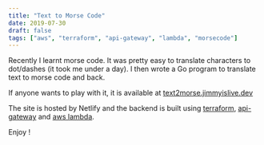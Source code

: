 ```yaml
---
title: "Text to Morse Code"
date: 2019-07-30
draft: false
tags: ["aws", "terraform", "api-gateway", "lambda", "morsecode"]
---
```

Recently I learnt morse code. It was pretty easy to translate characters to dot/dashes (it took me under a day). I then wrote a Go program to translate text to morse code and back.

If anyone wants to play with it, it is available at [text2morse.jimmyislive.dev](https://text2morse.jimmyislive.dev)

The site is hosted by Netlify and the backend is built using [terraform](https://www.terraform.io/), [api-gateway](https://aws.amazon.com/api-gateway/) and [aws lambda](https://aws.amazon.com/lambda/).

Enjoy !